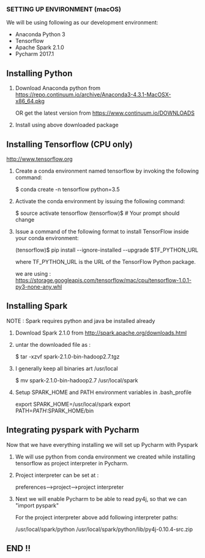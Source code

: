 ### SETTING UP ENVIRONMENT (macOS)

We will be using following as our development environment:
- Anaconda Python 3
- Tensorflow
- Apache Spark 2.1.0
- Pycharm 2017.1

## Installing Python
1) Download Anaconda python from
   https://repo.continuum.io/archive/Anaconda3-4.3.1-MacOSX-x86_64.pkg

   OR
   get the latest version from
   https://www.continuum.io/DOWNLOADS

2) Install using above downloaded package

## Installing Tensorflow (CPU only)
http://www.tensorflow.org

1) Create a conda environment named tensorflow by invoking the following command:

   $ conda create -n tensorflow python=3.5

2) Activate the conda environment by issuing the following command:

   $ source activate tensorflow
   (tensorflow)$  # Your prompt should change

3) Issue a command of the following format to install TensorFlow inside your conda environment:

   (tensorflow)$ pip install --ignore-installed --upgrade $TF_PYTHON_URL

   where TF_PYTHON_URL is the URL of the TensorFlow Python package.

   we are using :
   https://storage.googleapis.com/tensorflow/mac/cpu/tensorflow-1.0.1-py3-none-any.whl

## Installing Spark

NOTE : Spark requires python and java be installed already

1) Download Spark 2.1.0 from
   http://spark.apache.org/downloads.html

2) untar the downloaded file as :

   $ tar -xzvf spark-2.1.0-bin-hadoop2.7.tgz

3) I generally keep all binaries art /usr/local

   $ mv spark-2.1.0-bin-hadoop2.7 /usr/local/spark

4) Setup SPARK_HOME and PATH environment variables in .bash_profile

   export SPARK_HOME=/usr/local/spark
   export PATH=$PATH:$SPARK_HOME/bin

## Integrating pyspark with Pycharm

Now that we have everything installing we will set up Pycharm with Pyspark

1) We will use python from conda environment we created while installing
   tensorflow as project interpreter in Pycharm.

2) Project interpreter can be set at :

   preferences-->project-->project interpreter

3) Next we will enable Pycharm to be able to read py4j, so that we can "import pyspark"

   For the project interpreter above add following interpreter paths:

   /usr/local/spark/python
   /usr/local/spark/python/lib/py4j-0.10.4-src.zip

## END !!
